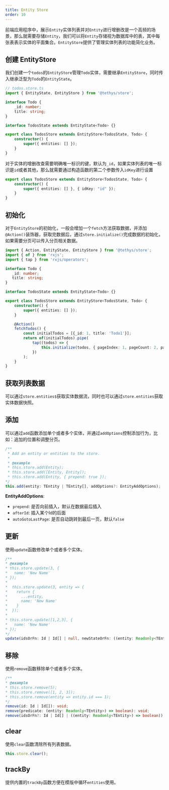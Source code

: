 ```yaml
---
title: Entity Store
order: 10
---
```


前端应用程序中，展示`Entity`实体列表并对`Entity`进行增删改是一个高频的场景，那么就需要存储`Entity`，我们可以将`Entity`存储视为数据库中的表，其中每张表表示实体的平面集合。`EntityStore`提供了管理实体列表的功能简化业务。

## 创建 EntityStore
我们创建一个`todos`的`EntityStore`管理`Todo`实体，需要继承`EntityStore`，同时传入继承泛型为`Todo`的`EntityState`。

```ts
// todos.store.ts
import { EntityState, EntityStore } from '@tethys/store';

interface Todo {
    _id: number;
    title: string;
}

interface TodosState extends EntityState<Todo> {}

export class TodosStore extends EntityStore<TodosState, Todo> {
    constructor() {
        super({ entities: [] });
    }
}
```

<alert>对于实体的增删改查需要明确唯一标识的键，默认为`_id`，如果实体列表的唯一标识是`id`或者其他，那么就需要通过构造函数的第二个参数传入`idKey`进行设置</alert>

```ts
export class TodosStore extends EntityStore<TodosState, Todo> {
    constructor() {
        super({ entities: [] }, { idKey: "id" });
    }
}
```

## 初始化

对于`EntityStore`的初始化，一般会增加一个`fetch`方法获取数据，并添加`@Action()`装饰器，获取完数据后，通过`store.initialize()`完成数据的初始化，如果需要分页可以传入分页相关数据。

```ts
import { Action, EntityState, EntityStore } from '@tethys/store';
import { of } from 'rxjs';
import { tap } from 'rxjs/operators';

interface Todo {
   _id: number;
   title: string;
}

interface TodosState extends EntityState<Todo> {}

export class TodosStore extends EntityStore<TodosState, Todo> {
    constructor() {
        super({ entities: [] });
    }

    @Action()
    fetchTodos() {
        const initialTodos = [{_id: 1, title: 'Todo1'}];
        return of(initialTodos).pipe(
            tap((todos) => {
                this.initialize(todos, { pageIndex: 1, pageCount: 2, pageSize: 20 });
            })
        );
    }
}
```

## 获取列表数据
可以通过`store.entities$`获取实体数据流，同时也可以通过`store.entities`获取实体数据快照。

## 添加
可以通过`add`函数添加单个或者多个实体，并通过`addOptions`控制添加行为，比如：追加的位置和调整分页。
```ts
/**
 * Add an entity or entities to the store.
 *
 * @example
 * this.store.add(Entity);
 * this.store.add([Entity, Entity]);
 * this.store.add(Entity, { prepend: true });
*/
this.add(entity: TEntity | TEntity[], addOptions?: EntityAddOptions);
```
**EntityAddOptions**:

- `prepend`: 是否向前插入，默认在数据最后插入
- `afterId`: 插入某个Id的后面
- `autoGotoLastPage`: 是否自动跳转到最后一页，默认`false`

## 更新
使用`update`函数修改单个或者多个实体。
```ts
/**
* @example
* this.store.update(3, {
*   name: 'New Name'
* });
*
*  this.store.update(3, entity => {
*    return {
*      ...entity,
*      name: 'New Name'
*    }
*  });
*
* this.store.update([1,2,3], {
*   name: 'New Name'
* });
*/
update(idsOrFn: Id | Id[] | null, newStateOrFn: ((entity: Readonly<TEntity>) => Partial<TEntity>) | Partial<TEntity>): void
```

## 移除
使用`remove`函数移除单个或者多个实体。
```ts
/**
* @example
* this.store.remove(5);
* this.store.remove([1, 2, 3]);
* this.store.remove(entity => entity.id === 1);
*/
remove(id: Id | Id[]): void;
remove(predicate: (entity: Readonly<TEntity>) => boolean): void;
remove(idsOrFn?: Id | Id[] | ((entity: Readonly<TEntity>) => boolean)): void
```

## clear
使用`clear`函数清除所有列表数据。
```ts
this.store.clear();
```
## trackBy
提供内置的`trackBy`函数方便在模版中循环`entities`使用。
